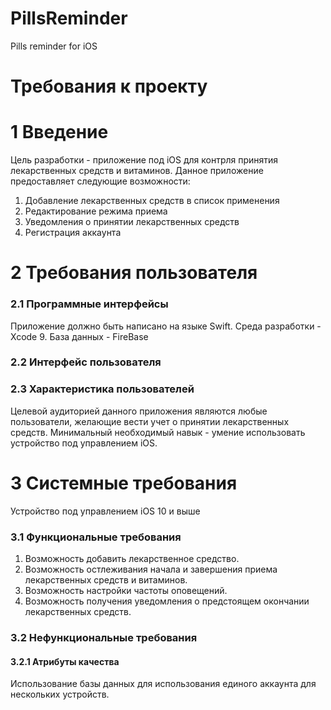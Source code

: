 # PillsReminder
Pills reminder for iOS

# Требования к проекту
# 1 Введение 
Цель разработки - приложение под iOS для контрля принятия лекарственных средств и витаминов.
Данное приложение предоставляет следующие возможности:
1. Добавление лекарственных средств в список применения
2. Редактирование режима приема
3. Уведомления о принятии лекарственных средств
4. Регистрация аккаунта

# 2 Требования пользователя 
### 2.1 Программные интерфейсы 
Приложение должно быть написано на языке Swift. Среда разработки -  Xcode 9. База данных - FireBase
### 2.2 Интерфейс пользователя 

### 2.3 Характеристика пользователей
Целевой аудиторией данного приложения являются любые пользователи, желающие вести учет о принятии лекарственных средств.
Минимальный необходимый навык - умение использовать устройство под управлением iOS.
# 3 Системные требования
 Устройство под управлением iOS 10 и выше 
### 3.1 Функциональные требования

1. Возможность добавить лекарственное средство.
2. Возможность остлеживания начала и завершения приема лекарственных средств и витаминов.
3. Возможность настройки частоты оповещений.
4. Возможность получения уведомления о предстоящем окончании лекарственных средств.
### 3.2 Нефункциональные требования
#### 3.2.1 Атрибуты качества
Использование базы данных для использования единого аккаунта для нескольких устройств.
